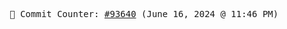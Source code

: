 <p align="center">
    <samp>
        📮 Commit Counter: <a href="https://github.com/Javascript-void0/Javascript-void0/commits/main">#93640</a> (June 16, 2024 @ 11:46 PM)
    </samp>
</p>